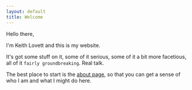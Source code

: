 ```yaml
---
layout: default
title: Welcome
---
```


<link rel="stylesheet" type="text/css"  href="/keiths-site/css/main.css">

Hello there,

I'm Keith Lovett and this is my website.

It's got some stuff on it, some of it serious, some of it a bit more facetious, all of it ```fairly groundbreaking```. Real talk.

The best place to start is the [about page](https://kdlovett.github.io/keiths-site/about/), so that you can get a sense of who I am and what I might do here.
